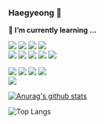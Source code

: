 ### Haegyeong 👋

**🌱 I’m currently learning ...**      
    
<img src="https://img.shields.io/badge/spring-green?style=for-the-badge&logo=Spring&logoColor=white"> <img src="https://img.shields.io/badge/spring Boot-6DB33F?style=for-the-badge&logo=Spring Boot&logoColor=white">
<img src="https://img.shields.io/badge/spring Security-6DB33F?style=for-the-badge&logo=Spring Security&logoColor=white"> <img src="https://img.shields.io/badge/Docker-2496ED?style=for-the-badge&logo=Docker&logoColor=white">   
<img src="https://img.shields.io/badge/Python-3776AB?style=for-the-badge&logo=Python&logoColor=white"> 
<img src="https://img.shields.io/badge/Ocaml-EC6813?style=for-the-badge&logo=Ocaml&logoColor=white"> 
<img src="https://img.shields.io/badge/Java-blue?style=for-the-badge&logo=CoffeeScript&logoColor=white"> 
<img src="https://img.shields.io/badge/C++-00599C?style=for-the-badge&logo=C++&logoColor=white">
<img src="https://img.shields.io/badge/C%23-purple?style=for-the-badge&logo=C%23&logoColor=white">   


<img src="https://img.shields.io/badge/Oracle-F80000?style=for-the-badge&logo=Oracle&logoColor=white"> <img src="https://img.shields.io/badge/MariaDB-003545?style=for-the-badge&logo=MariaDB&logoColor=white">
<img src="https://img.shields.io/badge/MySQL-4479A1?style=for-the-badge&logo=MySQL&logoColor=white">
<img src="https://img.shields.io/badge/JavaScript-F7DF1E?style=for-the-badge&logo=JavaScript&logoColor=white">   
<img src="https://img.shields.io/badge/Jupyter-F37626?style=for-the-badge&logo=Jupyter&logoColor=white"> 


<div float = "left">    

[![Anurag's github stats](https://github-readme-stats.vercel.app/api?username=HaegyeongKim01)](https://github.com/anuraghazra/github-readme-stats)

![Top Langs](https://github-readme-stats.vercel.app/api/top-langs/?username=HaegyeongKim01&layout=compact)

</div>



<!--
**HaegyeongKim01/HaegyeongKim01** is a ✨ _special_ ✨ repository because its `README.md` (this file) appears on your GitHub profile.


- 🔭 I’m currently working on ...
- 
- 👯 I’m looking to collaborate on ...
- 🤔 I’m looking for help with ...
- 💬 Ask me about ...
- 📫 How to reach me: ...
- 😄 Pronouns: ...
- ⚡ Fun fact: ...
-->

